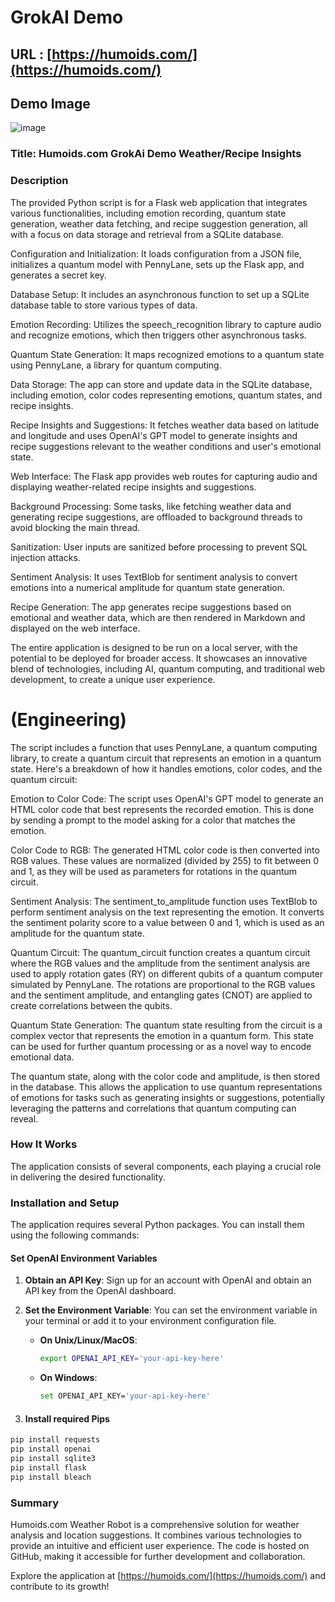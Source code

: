 # GrokAI Demo
## URL : [https://humoids.com/](https://humoids.com/) 


## Demo Image
![image](https://github.com/graylan0/codenameorca-grokai-demos/assets/34530588/7856a5d0-e3ca-4570-962a-1cc85694acde)

### Title: Humoids.com GrokAi Demo Weather/Recipe Insights

### Description

The provided Python script is for a Flask web application that integrates various functionalities, including emotion recording, quantum state generation, weather data fetching, and recipe suggestion generation, all with a focus on data storage and retrieval from a SQLite database.

Configuration and Initialization: It loads configuration from a JSON file, initializes a quantum model with PennyLane, sets up the Flask app, and generates a secret key.

Database Setup: It includes an asynchronous function to set up a SQLite database table to store various types of data.

Emotion Recording: Utilizes the speech_recognition library to capture audio and recognize emotions, which then triggers other asynchronous tasks.

Quantum State Generation: It maps recognized emotions to a quantum state using PennyLane, a library for quantum computing.

Data Storage: The app can store and update data in the SQLite database, including emotion, color codes representing emotions, quantum states, and recipe insights.

Recipe Insights and Suggestions: It fetches weather data based on latitude and longitude and uses OpenAI's GPT model to generate insights and recipe suggestions relevant to the weather conditions and user's emotional state.

Web Interface: The Flask app provides web routes for capturing audio and displaying weather-related recipe insights and suggestions.

Background Processing: Some tasks, like fetching weather data and generating recipe suggestions, are offloaded to background threads to avoid blocking the main thread.

Sanitization: User inputs are sanitized before processing to prevent SQL injection attacks.

Sentiment Analysis: It uses TextBlob for sentiment analysis to convert emotions into a numerical amplitude for quantum state generation.

Recipe Generation: The app generates recipe suggestions based on emotional and weather data, which are then rendered in Markdown and displayed on the web interface.

The entire application is designed to be run on a local server, with the potential to be deployed for broader access. It showcases an innovative blend of technologies, including AI, quantum computing, and traditional web development, to create a unique user experience.

# (Engineering)

The script includes a function that uses PennyLane, a quantum computing library, to create a quantum circuit that represents an emotion in a quantum state. Here's a breakdown of how it handles emotions, color codes, and the quantum circuit:

Emotion to Color Code: The script uses OpenAI's GPT model to generate an HTML color code that best represents the recorded emotion. This is done by sending a prompt to the model asking for a color that matches the emotion.

Color Code to RGB: The generated HTML color code is then converted into RGB values. These values are normalized (divided by 255) to fit between 0 and 1, as they will be used as parameters for rotations in the quantum circuit.

Sentiment Analysis: The sentiment_to_amplitude function uses TextBlob to perform sentiment analysis on the text representing the emotion. It converts the sentiment polarity score to a value between 0 and 1, which is used as an amplitude for the quantum state.

Quantum Circuit: The quantum_circuit function creates a quantum circuit where the RGB values and the amplitude from the sentiment analysis are used to apply rotation gates (RY) on different qubits of a quantum computer simulated by PennyLane. The rotations are proportional to the RGB values and the sentiment amplitude, and entangling gates (CNOT) are applied to create correlations between the qubits.

Quantum State Generation: The quantum state resulting from the circuit is a complex vector that represents the emotion in a quantum form. This state can be used for further quantum processing or as a novel way to encode emotional data.

The quantum state, along with the color code and amplitude, is then stored in the database. This allows the application to use quantum representations of emotions for tasks such as generating insights or suggestions, potentially leveraging the patterns and correlations that quantum computing can reveal.
### How It Works
The application consists of several components, each playing a crucial role in delivering the desired functionality.

### Installation and Setup
The application requires several Python packages. You can install them using the following commands:


#### Set OpenAI Environment Variables
1. **Obtain an API Key**: Sign up for an account with OpenAI and obtain an API key from the OpenAI dashboard.

2. **Set the Environment Variable**: You can set the environment variable in your terminal or add it to your environment configuration file.

   - **On Unix/Linux/MacOS**:
     ```bash
     export OPENAI_API_KEY='your-api-key-here'
     ```

   - **On Windows**:
     ```bash
     set OPENAI_API_KEY='your-api-key-here'
     ```
3. #### Install required Pips

```bash
pip install requests
pip install openai
pip install sqlite3
pip install flask
pip install bleach
```
### Summary
Humoids.com Weather Robot is a comprehensive solution for weather analysis and location suggestions. It combines various technologies to provide an intuitive and efficient user experience. The code is hosted on GitHub, making it accessible for further development and collaboration.

Explore the application at [https://humoids.com/](https://humoids.com/) and contribute to its growth!
